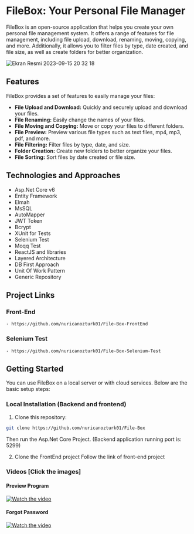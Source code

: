 # FileBox: Your Personal File Manager

FileBox is an open-source application that helps you create your own personal file management system. It offers a range of features for file management, including file upload, download, renaming, moving, copying, and more. Additionally, it allows you to filter files by type, date created, and file size, as well as create folders for better organization.


![Ekran Resmi 2023-09-15 20 32 18](https://github.com/nuricanozturk01/File-Box/assets/62218588/ad803f3a-bbf8-4a8d-a3ed-406afa4fa479)


## Features

FileBox provides a set of features to easily manage your files:

- **File Upload and Download:** Quickly and securely upload and download your files.
- **File Renaming:** Easily change the names of your files.
- **File Moving and Copying:** Move or copy your files to different folders.
- **File Preview:** Preview various file types such as text files, mp4, mp3, pdf, and more.
- **File Filtering:** Filter files by type, date, and size.
- **Folder Creation:** Create new folders to better organize your files.
- **File Sorting:** Sort files by date created or file size.


## Technologies and Approaches

- Asp.Net Core v6
- Entity Framework
- Elmah
- MsSQL
- AutoMapper
- JWT Token
- Bcrypt
- XUnit for Tests
- Selenium Test
- Moqq Test
- ReactJS and libraries
- Layered Architecture
- DB First Approach
- Unit Of Work Pattern
- Generic Repository


## Project Links
  ### Front-End
    - https://github.com/nuricanozturk01/File-Box-FrontEnd
  ### Selenium Test
    - https://github.com/nuricanozturk01/File-Box-Selenium-Test


## Getting Started

You can use FileBox on a local server or with cloud services. Below are the basic setup steps:

### Local Installation (Backend and frontend)

1. Clone this repository:


```bash
git clone https://github.com/nuricanozturk01/File-Box
```
Then run the Asp.Net Core Project. (Backend application running port is: 5299)

2. Clone the FrontEnd project
   Follow the link of front-end project

### Videos [Click the images]

#### Preview Program

[![Watch the video](https://github.com/nuricanozturk01/File-Box/assets/62218588/2caa159d-0202-4c03-acd0-6a170188464f)](https://www.youtube.com/watch?v=I_nEvGljPjk&list=PLB80H1Af3NVpbIEDaBZGPIUuR0x6by_vK)

#### Forgot Password
[![Watch the video](https://github.com/nuricanozturk01/File-Box/assets/62218588/a25e0e8b-6b98-4272-8cbe-69c61d85b2fa)](https://www.youtube.com/watch?v=uhQnSITgZ_I&list=PLB80H1Af3NVpbIEDaBZGPIUuR0x6by_vK)

